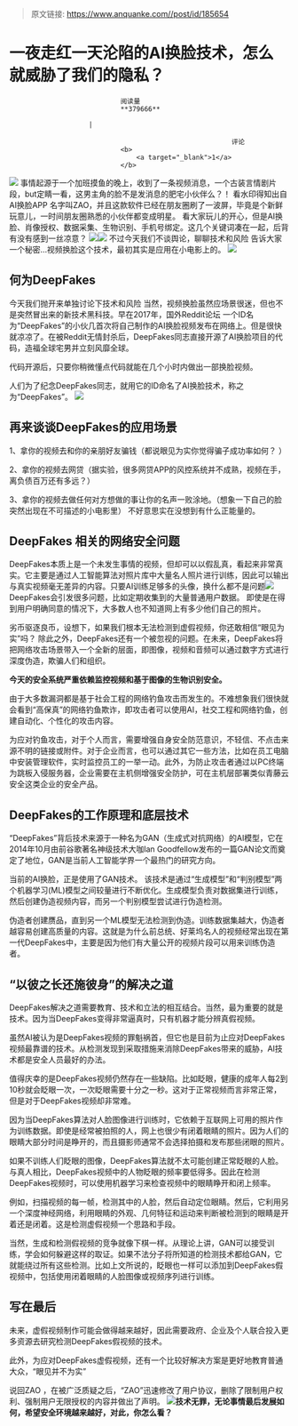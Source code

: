 > 原文链接: https://www.anquanke.com//post/id/185654 


# 一夜走红一天沦陷的AI换脸技术，怎么就威胁了我们的隐私？


                                阅读量   
                                **379666**
                            
                        |
                        
                                                            评论
                                <b>
                                    <a target="_blank">1</a>
                                </b>
                                                                                    



[![](https://p0.ssl.qhimg.com/t01e6889484b0d8fb9b.jpg)](https://p0.ssl.qhimg.com/t01e6889484b0d8fb9b.jpg) 事情起源于一个加班摸鱼的晚上，收到了一条视频消息，一个古装言情剧片段，but定睛一看，这男主角的脸不是发消息的肥宅小伙伴么？！ 看水印得知出自AI换脸APP 名字叫ZAO，并且这款软件已经在朋友圈刷了一波屏，毕竟是个新鲜玩意儿，一时间朋友圈熟悉的小伙伴都变成明星。 看大家玩儿的开心，但是AI换脸、肖像授权、数据采集、生物识别、手机号绑定。这几个关键词凑在一起，后背有没有感到一丝凉意？ [![](https://p3.ssl.qhimg.com/t01772739c34be7e318.png)](https://p3.ssl.qhimg.com/t01772739c34be7e318.png)[![](https://p0.ssl.qhimg.com/t01c9fdf84b388f4c59.png)](https://p0.ssl.qhimg.com/t01c9fdf84b388f4c59.png) 不过今天我们不谈舆论，聊聊技术和风险 告诉大家一个秘密…视频换脸这个技术，最初其实是应用在小电影上的。 [![](https://p0.ssl.qhimg.com/t01043c3045a1a0397c.png)](https://p0.ssl.qhimg.com/t01043c3045a1a0397c.png)

## 何为DeepFakes

今天我们抛开来单独讨论下技术和风险 当然，视频换脸虽然应场景很迷，但也不是突然冒出来的新技术黑科技。早在2017年，国外Reddit论坛 一个ID名为“DeepFakes”的小伙几首次将自己制作的AI换脸视频发布在网络上。但是很快就凉凉了。在被Reddit无情封杀后，DeepFakes同志直接开源了AI换脸项目的代码，造福全球宅男并立刻风靡全球。

代码开源后，只要你稍微懂点代码就能在几个小时内做出一部换脸视频。

人们为了纪念DeepFakes同志，就用它的ID命名了AI换脸技术，称之为“DeepFakes”。 [![](https://p5.ssl.qhimg.com/t01ea1a0eba39ea3a91.png)](https://p5.ssl.qhimg.com/t01ea1a0eba39ea3a91.png)

## 再来谈谈DeepFakes的应用场景

1、拿你的视频去和你的亲朋好友骗钱（都说眼见为实你觉得骗子成功率如何？ ）

2、拿你的视频去网贷（据实验，很多网贷APP的风控系统并不成熟，视频在手，离负债百万还有多远？）

3、拿你的视频去做任何对方想做的事让你的名声一败涂地。（想象一下自己的脸突然出现在不可描述的小电影里） 不好意思实在没想到有什么正能量的。

## 

## 

## DeepFakes 相关的网络安全问题

DeepFakes本质上是一个未发生事情的视频，但却可以以假乱真，看起来非常真实。它主要是通过人工智能算法对照片库中大量名人照片进行训练，因此可以输出与真实视频毫无差异的内容。只要AI训练足够多的头像，换什么都不是问题[![](https://p5.ssl.qhimg.com/t0174e4e3723bf9ca86.png)](https://p5.ssl.qhimg.com/t0174e4e3723bf9ca86.png)<br>
DeepFakes会引发很多问题，比如定期收集到的大量普通用户数据。 即使是在得到用户明确同意的情况下，大多数人也不知道网上有多少他们自己的照片。

劣币驱逐良币，设想下，如果我们根本无法检测到虚假视频，你还敢相信“眼见为实”吗？ 除此之外，DeepFakes还有一个被忽视的问题。在未来，DeepFakes将把网络攻击场景带入一个全新的层面，即图像，视频和音频可以通过数字方式进行深度伪造，欺骗人们和组织。

**今天的安全系统严重依赖监控视频和基于图像的生物识别安全。**

由于大多数漏洞都是基于社会工程的网络钓鱼攻击而发生的。不难想象我们很快就会看到“高保真”的网络钓鱼欺诈，即攻击者可以使用AI，社交工程和网络钓鱼，创建自动化、个性化的攻击内容。

为应对钓鱼攻击，对于个人而言，需要增强自身安全防范意识，不轻信、不点击来源不明的链接或附件。对于企业而言，也可以通过其它一些方法，比如在员工电脑中安装管理软件，实时监控员工的一举一动。此外，为防止攻击者通过以PC终端为跳板入侵服务器，企业需要在主机侧增强安全防护，可在主机层部署类似青藤云安全这类企业的安全产品。



## DeepFakes的工作原理和底层技术

“DeepFakes”背后技术来源于一种名为GAN（生成式对抗网络）的AI模型，它在2014年10月由前谷歌著名神级技术大咖Ian Goodfellow发布的一篇GAN论文而奠定了地位，GAN是当前人工智能学界一个最热门的研究方向。

当前的AI换脸，正是使用了GAN技术。 该技术是通过“生成模型”和“判别模型”两个机器学习(ML)模型之间较量进行不断优化。生成模型负责对数据集进行训练，然后创建伪造视频内容，而另一个判别模型尝试进行伪造检测。

伪造者创建赝品，直到另一个ML模型无法检测到伪造。训练数据集越大，伪造者越容易创建高质量的内容。这就是为什么前总统、好莱坞名人的视频经常出现在第一代DeepFakes中，主要是因为他们有大量公开的视频片段可以用来训练伪造者。



## “以彼之长还施彼身”的解决之道

DeepFakes解决之道需要教育、技术和立法的相互结合。当然，最为重要的就是技术。因为当DeepFakes变得非常逼真时，只有机器才能分辨真假视频。

虽然AI被认为是DeepFakes视频的罪魁祸首，但它也是目前为止应对DeepFakes视频最靠谱的技术。从检测发现到采取措施来消除DeepFakes带来的威胁，AI技术都是安全人员最好的办法。

值得庆幸的是DeepFakes视频仍然存在一些缺陷。比如眨眼，健康的成年人每2到10秒就会眨眼一次，一次眨眼需要十分之一秒。这对于正常视频而言非常正常，但是对于DeepFakes视频却非常难。

因为当DeepFakes算法对人脸图像进行训练时，它依赖于互联网上可用的照片作为训练数据。即使是经常被拍照的人，网上也很少有闭着眼睛的照片。因为人们的眼睛大部分时间是睁开的，而且摄影师通常不会选择拍摄和发布那些闭眼的照片。

如果不训练人们眨眼的图像，DeepFakes算法就不太可能创建正常眨眼的人脸。与真人相比，DeepFakes视频中的人物眨眼的频率要低得多。因此在检测DeepFakes视频时，可以使用机器学习来检查视频中的眼睛睁开和闭上频率。

例如，扫描视频的每一帧，检测其中的人脸，然后自动定位眼睛。然后，它利用另一个深度神经网络，利用眼睛的外观、几何特征和运动来判断被检测到的眼睛是开着还是闭着。这是检测虚假视频一个思路和手段。

当然，生成和检测假视频的竞争就像下棋一样。从理论上讲，GAN可以接受训练，学会如何躲避这样的取证。如果不法分子将所知道的检测技术都给GAN，它就能绕过所有这些检测。比如上文所说的，眨眼也一样可以添加到DeepFakes假视频中，包括使用闭着眼睛的人脸图像或视频序列进行训练。



## 写在最后

未来，虚假视频制作可能会做得越来越好，因此需要政府、企业及个人联合投入更多资源去研究检测DeepFakes假视频的技术。

此外，为应对DeepFakes虚假视频，还有一个比较好解决方案是更好地教育普通大众，“眼见并不为实”

说回ZAO ，在被广泛质疑之后，“ZAO”迅速修改了用户协议，删除了限制用户权利、强制用户无限授权的内容并做出了声明。 [![](https://n.sinaimg.cn/translate/679/w1080h2799/20190903/60ee-ieaiqii5898029.jpg)](https://n.sinaimg.cn/translate/679/w1080h2799/20190903/60ee-ieaiqii5898029.jpg)**技术无罪，无论事情最后发展如何，希望安全环境越来越好，对此，你怎么看？**
